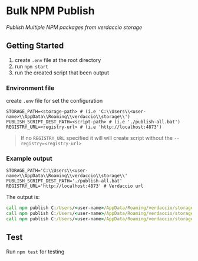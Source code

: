 # Bulk NPM Publish
_Publish Multiple NPM packages from verdaccio storage_

## Getting Started
1. create `.env` file at the root directory
2. run `npm start`
3. run the created script that been output

### Environment file
create `.env` file for set the configuration
```dotenv
STORAGE_PATH=<storage-path> # (i.e 'C:\\Users\\<user-name>\\AppData\\Roaming\\verdaccio\\storage\\')
PUBLISH_SCRIPT_DEST_PATH=<script-path> # (i.e './publish-all.bat')
REGISTRY_URL=<registry-url> # (i.e 'http://localhost:4873')
```

> If no `REGISTRY_URL` specified it will will create script without the `--registry=<registry-url>`

### Example output
```dotenv
STORAGE_PATH='C:\\Users\\<user-name>\\AppData\\Roaming\\verdaccio\\storage\\'
PUBLISH_SCRIPT_DEST_PATH='./publish-all.bat'
REGISTRY_URL='http://localhost:4873' # Verdaccio url
```

The output is:
```bat
call npm publish C:/Users/<user-name>/AppData/Roaming/verdaccio/storage/@angular/cli/cli-7.3.9.tgz
call npm publish C:/Users/<user-name>/AppData/Roaming/verdaccio/storage/mime/mime-1.6.0.tgz
call npm publish C:/Users/<user-name>/AppData/Roaming/verdaccio/storage/ts-node/ts-node-7.0.1.tgz
```

## Test
Run `npm test` for testing

